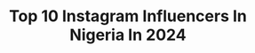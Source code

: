 ---
title: Top 10 Instagram Influencers In Nigeria In 2024
description: >-
  Find top Instagram influencers in Nigeria in 2024. Most popular hashtags: #explorepage #explore #internationalwomensday.
platform: Instagram
hits: 625
text_top: Identify the most popular Instagram accounts on inBeat.
text_bottom: Our database has 625 Instagram influencers like this in Nigeria for you to collaborate.
profiles:
  - username: "precious_eniayekan"
    fullname: >-
      Precious Eniayekan
    bio: >-
      Marketing/PR💰|Humanity|Tech|Fashion|| Public Servant|| Building @rivilconsult @thestellar_academy @thetemponetwork @revneyco @thestellar_initiative_
    location: "Nigeria"
    followers: 14562
    engagement: 828
    commentsToLikes: 0.176915
    id: ck6tu8rxfeyar0j71ru43fkvi
    verified: false
    hashtags: "#iwd2024, #community, #love, #exploremore"
  - username: "derinfromisaleeko"
    fullname: >-
      Big D And D stands for Derin 😉
    bio: >-
      CEO : Chief Enjoyment Officer Founder - @isaleekofromderin Pocket Sized From Isalè-Èkó,Always Well Dressed🥰 📍Lagos. For more style👇
    location: "Nigeria"
    followers: 84995
    engagement: 452
    commentsToLikes: 0.031996
    id: ck5c0yycuu4bh0i117ng2349j
    verified: false
    hashtags: "#barbiethemovie, #barbieoutfits, #ootd, #austrianlace"
  - username: "dj_dimitri_k"
    fullname: >-
      Dimitris Kanakis
    bio: >-
      🎶 𝐔𝐩𝐭𝐞𝐦𝐩𝐨 𝐇𝐚𝐫𝐝𝐜𝐨𝐫𝐞 𝐃𝐉/𝐏𝐫𝐨𝐝𝐮𝐜𝐞𝐫 🎧 𝐁𝐊𝐉𝐍 𝐁𝐨𝐨𝐤𝐢𝐧𝐠𝐬
    location: "Nigeria"
    followers: 90151
    engagement: 912
    commentsToLikes: 0.028017
    id: ck5hsad8mw97u0i11klmr4onx
    verified: false
    hashtags: "#uptempo, #uptempohardcore, #bkjn, #knockoutoutdoor2023"
  - username: "victoire_mahounou"
    fullname: >-
      Victoire |Content creator
    bio: >-
      My name’s Victoire not Victoria Lifestyle Content Creator Vlogs | Storytelling | Beauty MGMT @stellarinhouse 📧 victoire@stellarinhouse.com
    location: "Nigeria"
    followers: 31414
    engagement: 614
    commentsToLikes: 0.046912
    id: cl8balz7c3dhe0i23236o6ewg
    verified: false
    hashtags: "#dettydecember, #vitamilkbanana, #ad, #vlogmas"
  - username: "chinyereabang"
    fullname: >-
      Chichi | Lifestyle Content Creator
    bio: >-
      womanhood • motherhood • lifestyle 👧🏾Girl Mum x 3 🎓 YouTube Black Voices Class of '22 📩 workwithchinyereabang@gmail.com I share amazing stuff here 👇🏾
    location: "Nigeria"
    followers: 32613
    engagement: 572
    commentsToLikes: 0.065655
    id: cl0drim7cgy930i23e21fdkly
    verified: false
    hashtags: "#blulagos, #mothersdaymemories, #loveandlaughter, #radissonbluanchoragehotel"
  - username: "monisolaaaa"
    fullname: >-
      Monisola ❣️
    bio: >-
      @bagitupppp @hairbymoniextensionss partnerships- monisolaakinruli@gmail.com
    location: "Nigeria"
    followers: 36587
    engagement: 1610
    commentsToLikes: 0.025758
    id: cla32i9d7phzq0i23ff5xk6lc
    verified: false
    hashtags: "#womensfashion, #fallfashion, #fashion, #outfitinspo"
  - username: "salemkinging"
    fullname: >-
      Salem King 🌎
    bio: >-
      if found, return to @jesidamina
    location: "Nigeria"
    followers: 156317
    engagement: 400
    commentsToLikes: 0.054621
    id: ck14jsd7qlxpn0i1975p4yo8k
    verified: false
    hashtags: "#stanbicibtc, #2023inbitsandpieces, #wearegst, #internationalwomensday"
  - username: "thesocialmediaoga"
    fullname: >-
      Bolaji | VIDEO EDITING TIPS| SOCIAL MEDIA MANAGEMENT CLARITY
    bio: >-
      📹Video editing basics that you need to know 👩🏽‍💻 Social Media management made easy 🌍 Building the next generation of social media managers globally
    location: "Nigeria"
    followers: 69285
    engagement: 418
    commentsToLikes: 0.058225
    id: cllrlx9ze1m160j08vlcu8r2l
    verified: false
    hashtags: "#editinglikeapro, #socialmediamanagementtips, #bolajibillions, #capcutedits"
  - username: "kvnggiwa"
    fullname: >-
      Victor Giwa
    bio: >-
      Abba’s Delight ✨Creator | Storyteller| Entrepreneur Co founder: @getworldwide_ @giwa_studios @giwafarms For bookings Inquiries - @getworldwide_
    location: "Nigeria"
    followers: 69547
    engagement: 814
    commentsToLikes: 0.033277
    id: ck134n413x83c0i19cglq9fjl
    verified: false
    hashtags: "#photography, #cinematography, #contentcreation, #playnetwork"
  - username: "feranmiperez"
    fullname: >-
      FeranmiPerez.
    bio: >-
      Tech. Fashion. Skincare. Travel.
    location: "Nigeria"
    followers: 34186
    engagement: 704
    commentsToLikes: 0.043385
    id: ckap1t2d1w0h70i788fu0zh1z
    verified: false
    hashtags: "#explore, #explorepage, #feranmiperez, #breakfast"
---